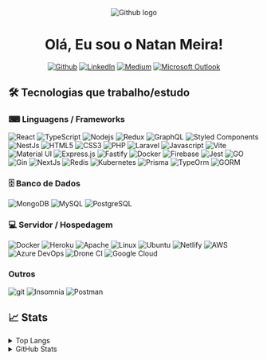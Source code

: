 <div align="center">
<img alt="Github logo"src="https://camo.githubusercontent.com/e15e75521862be103c834df436a8f9e075c945e5/68747470733a2f2f6d656469612e67697068792e636f6d2f6d656469612f6475334a336358797a686a3735494f6776412f67697068792e676966"/>

# Olá, Eu sou o Natan Meira!
<p>
<a href="https://github.com/natanmeira" target="_blank"><img alt="Github" src="https://img.shields.io/badge/GitHub-%2312100E.svg?&style=for-the-badge&logo=Github&logoColor=white" /></a> 
<a href="https://www.linkedin.com/in/natanmeira" target="_blank"><img alt="LinkedIn" src="https://img.shields.io/badge/linkedin-%230077B5.svg?&style=for-the-badge&logo=linkedin&logoColor=white" /></a> 
<a href="https://medium.com/@natan.libra" target="_blank"><img alt="Medium" src="https://img.shields.io/badge/medium-%2312100E.svg?&style=for-the-badge&logo=medium&logoColor=white" /></a>
<a href="mailto:natan.libra@hotmail.com" target="_blank"><img alt="Microsoft Outlook" src="https://img.shields.io/badge/Outlook-%230077B5.svg?&style=for-the-badge&logo=microsoft%20outlook&logoColor=white" /></a>
</p>

</div>

## 🛠 Tecnologias que trabalho/estudo

### ⌨ Linguagens / Frameworks
<p>
<img alt="React" src="https://img.shields.io/badge/-React-45b8d8?style=flat-square&logo=react&logoColor=white" />
<img alt="TypeScript" src="https://img.shields.io/badge/-TypeScript-007ACC?style=flat-square&logo=typescript&logoColor=white" />
<img alt="Nodejs" src="https://img.shields.io/badge/-Nodejs-43853d?style=flat-square&logo=Node.js&logoColor=white" />
<img alt="Redux" src="https://img.shields.io/badge/-Redux-764ABC?style=flat-square&logo=redux&logoColor=white" />
<img alt="GraphQL" src="https://img.shields.io/badge/-GraphQL-E10098?style=flat-square&logo=graphql&logoColor=white" />
<img alt="Styled Components" src="https://img.shields.io/badge/-Styled_Components-db7092?style=flat-square&logo=styled-components&logoColor=white" />
<img alt="NestJs" src="https://img.shields.io/badge/-NestJs-ea2845?style=flat-square&logo=nestjs&logoColor=white" />
<img alt="HTML5" src="https://img.shields.io/badge/-HTML5-E34F26?style=flat-square&logo=html5&logoColor=white" />
<img alt="CSS3" src="https://img.shields.io/badge/-CSS3-0076be?style=flat-square&logo=css3&logoColor=white" />
<img alt="PHP" src="https://img.shields.io/badge/-Php-0076be?style=flat-square&logo=Php&logoColor=white" />
<img alt="Laravel" src="https://img.shields.io/badge/-Laravel-FF2D20?style=flat-square&logo=Laravel&logoColor=white" />
<img alt="Javascript" src="https://img.shields.io/badge/-Javascript-F7DF1E?style=flat-square&logo=Javascript&logoColor=black" />
<img alt="Vite" src="https://img.shields.io/badge/Vite-B73BFE?style=flat-square&logo=vite&logoColor=FFD62E" />
<img alt="Material UI" src="https://img.shields.io/badge/Material%20UI-007FFF?style=flat-square&logo=mui&logoColor=white" />
<img alt="Express.js" src="https://img.shields.io/badge/Express.js-000000?style=flat-square&logo=express&logoColor=white" />
<img alt="Fastify" src="https://img.shields.io/badge/fastify-202020?style=flat-square&logo=fastify&logoColor=white" />
<img alt="Docker" src="https://img.shields.io/badge/Docker-2CA5E0?style=flat-square&logo=docker&logoColor=white" />
<img alt="Firebase" src="https://img.shields.io/badge/firebase-ffca28?style=flat-square&logo=firebase&logoColor=black" />
<img alt="Jest" src="https://img.shields.io/badge/Jest-C21325?style=flat-square&logo=jest&logoColor=white" />
<img alt="GO" src="https://img.shields.io/badge/Go-00aed8?style=flat-square&logo=Go&logoColor=white" />
<img alt="Gin" src="https://img.shields.io/badge/Gin-0f2442?style=flat-square&logo=Gin&logoColor=white" />
<img alt="NextJs" src="https://img.shields.io/badge/NextJs-000000?style=flat-square&logo=nextjs&logoColor=white" />
<img alt="Redis" src="https://img.shields.io/badge/Redis-dc382d?style=flat-square&logo=redis&logoColor=white" />
<img alt="Kubernetes" src="https://img.shields.io/badge/kubernetes-326ce5?&style=flat-square&logo=kubernetes&logoColor=white" />
<img alt="Prisma" src="https://img.shields.io/badge/Prisma-2d3748?&style=flat-square&logo=prisma&logoColor=white" />
<img alt="TypeOrm" src="https://img.shields.io/badge/TypeOrm-d13324?&style=flat-square&logo=typeorm&logoColor=white" />
<img alt="GORM" src="https://img.shields.io/badge/GORM-3f424a?&style=flat-square&logo=gorm&logoColor=white" />
</p>


### 🗄 Banco de Dados
<p>
  <img alt="MongoDB" src="https://img.shields.io/badge/-MongoDB-13aa52?style=flat-square&logo=mongodb&logoColor=white" />
  <img alt="MySQL" src="https://img.shields.io/badge/-MySQL-1e4c67?style=flat-square&logo=MySQL&logoColor=white" />
  <img alt="PostgreSQL" src="https://img.shields.io/badge/-PostgreeSQL-1e4c67?style=flat-square&logo=PostgreSQL&logoColor=white" />
</p>

### 💻 Servidor / Hospedagem
<p>
  <img alt="Docker" src="https://img.shields.io/badge/-Docker-46a2f1?style=flat-square&logo=docker&logoColor=white" />
  <img alt="Heroku" src="https://img.shields.io/badge/-Heroku-430098?style=flat-square&logo=heroku&logoColor=white" />
  <img alt="Apache" src="https://img.shields.io/badge/-Apache-D22128?style=flat-square&logo=Apache&logoColor=white" />
  <img alt="Linux" src="https://img.shields.io/badge/-Linux-FCC624?style=flat-square&logo=Apache&logoColor=white" />
  <img alt="Ubuntu" src="https://img.shields.io/badge/-Ubuntu-E95420?style=flat-square&logo=Ubuntu&logoColor=white" />
  <img alt="Netlify" src="https://img.shields.io/badge/-Netlify-00C7B7?style=flat-square&logo=Netlify&logoColor=white" />
  <img alt="AWS" src="https://img.shields.io/badge/AWS-146eb4?style=flat-square&logo=aws&logoColor=white" />
  <img alt="Azure DevOps" src="https://img.shields.io/badge/Azure%20DevOps-0078D7?style=flat-square&logo=azure-devops&logoColor=white" />
  <img alt="Drone CI" src="https://img.shields.io/badge/Drone%20CI-212121?style=flat-square&logo=drone&logoColor=white" />
  <img alt="Google Cloud" src="https://img.shields.io/badge/Google%20Cloud-4285F4?style=flat-square&logo=google-cloud&logoColor=white" />
</p>


### Outros
<p>
  <img alt="git" src="https://img.shields.io/badge/-Git-F05032?style=flat-square&logo=git&logoColor=white" />
  <img alt="Insomnia" src="https://img.shields.io/badge/-Insomnia-5849BE?style=flat-square&logo=insomnia&logoColor=white" />
  <img alt="Postman" src="https://img.shields.io/badge/-Postman-FF6C37?style=flat-square&logo=Postman&logoColor=white" />
</p>


 




<!-- ## 📕 Tecnologias que estou estudando -->
## 📈 Stats
<details>
<summary> Top Langs </summary>

<div align="center"> 
<img src="https://github-readme-stats.vercel.app/api/top-langs/?username=natanmeira&hide=TeX&layout=compact" alt="Natan Meira Top Langs" />
</div>
</details>

<details>
<summary> GitHub Stats</summary>

<div align="center"> 
<img src="https://github-readme-stats.vercel.app/api?username=natanmeira&show_icons=true" alt="Natan Meira Github Stats" />
</div>
</details>

